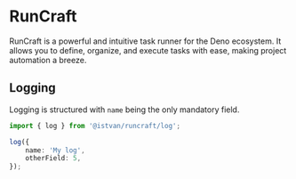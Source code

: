 # RunCraft

RunCraft is a powerful and intuitive task runner for the Deno ecosystem. It allows you to define, organize, and execute tasks with ease, making project automation a breeze.

## Logging

Logging is structured with `name` being the only mandatory field.

```ts
import { log } from '@istvan/runcraft/log';

log({
    name: 'My log',
    otherField: 5,
});
```
